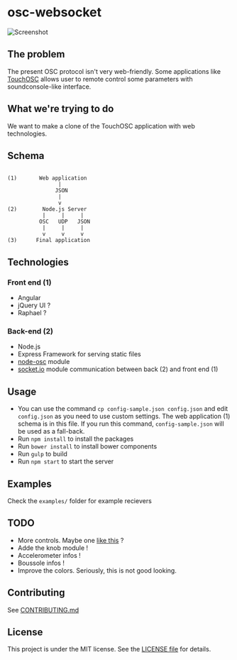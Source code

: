 # osc-websocket

![Screenshot](images/screenshot.png)

## The problem
The present OSC protocol isn't very web-friendly. Some applications like [TouchOSC](http://hexler.net/software/touchosc) allows user to remote control some parameters with soundconsole-like interface.

## What we're trying to do
We want to make a clone of the TouchOSC application with web technologies.

## Schema

```

(1)       Web application
                |
               JSON
                |
                v
(2)        Node.js Server
           |     |     |
          OSC   UDP   JSON
           |     |     |
           v     v     v
(3)      Final application

```

## Technologies

### Front end (1)
- Angular
- jQuery UI ?
- Raphael ?

### Back-end (2)
- Node.js
- Express Framework for serving static files
- [node-osc](https://github.com/TheAlphaNerd/node-osc) module
- [socket.io](https://github.com/Automattic/socket.io) module communication between back (2) and front end (1)


## Usage
- You can use the command ```cp config-sample.json config.json``` and edit ```config.json``` as you need to use custom settings. The web application (1) schema is in this file. If you run this command, ```config-sample.json``` will be used as a fall-back.
- Run ```npm install``` to install the packages  
- Run ```bower install``` to install bower components
- Run ```gulp``` to build
- Run ```npm start``` to start the server

## Examples
Check the ```examples/``` folder for example recievers


## TODO
- More controls. Maybe one [like this](http://hexler.net/gfx/_software/touchosc-08.png) ?
- Adde the knob module !
- Accelerometer infos !
- Boussole infos !
- Improve the colors. Seriously, this is not good looking.

## Contributing
See [CONTRIBUTING.md](CONTRIBUTING.md)

## License
This project is under the MIT license. See the [LICENSE file](LICENSE) for details.
